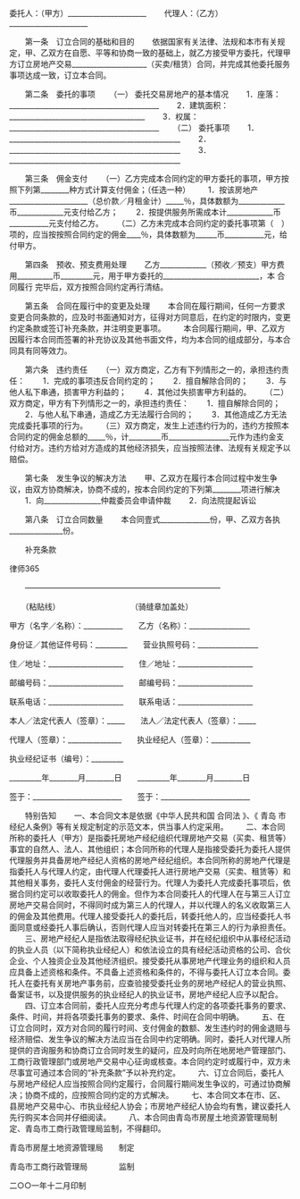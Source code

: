 
 


委托人：（甲方）______________________
　　代理人：（乙方）______________________


　　第一条　订立合同的基础和目的
　　依据国家有关法律、法规和本市有关规定，甲、乙双方在自愿、平等和协商一致的基础上，就乙方接受甲方委托，代理甲方订立房地产交易_____________________（买卖/租赁）合同，并完成其他委托服务事项达成一致，订立本合同。


　　第二条　委托的事项
　　（一） 委托交易房地产的基本情况
　　1．座落：__________________________________________
　　2．建筑面积：______________________________________
　　3．权属：__________________________________________
　　（二） 委托事项
　　1．________________________________________________
　　2．________________________________________________
　　3．________________________________________________


　　第三条　佣金支付
　　（一）乙方完成本合同约定的甲方委托的事项，甲方按照下列第________种方式计算支付佣金；（任选一种）
　　1．按该房地产______________________（总价款／月租金计）_____％，具体数额为_____________币_____________元支付给乙方；
　　2．按提供服务所需成本计_____________币___________元支付给乙方。
　　（二）乙方未完成本合同约定的委托事项第（　）项的，应当按按照合同约定的佣金____％，具体数额为______币___________元，给付甲方。


　　第四条　预收、预支费用处理
　　乙方_____________（预收／预支）甲方费用__________币_________元，用于甲方委托的___________________________，本
合同履行
完毕后，双方按照合同约定再行清结。


　　第五条　合同在履行中的变更及处理
　　本合同在履行期间，任何一方要求变更合同条款的，应及时书面通知对方，征得对方同意后，在约定的时限内，变更约定条款或签订补充条款，并注明变更事项。
　　本合同履行期间，甲、乙双方因履行本合同而签署的补充协议及其他书面文件，均为本合同的组成部分，与本合同具有同等效力。


　　第六条　违约责任
　　（一）双方商定，乙方有下列情形之一的，承担违约责任：
　　1．完成的事项违反合同约定的；
　　2．擅自解除合同的；
　　3．与他人私下串通，损害甲方利益的；
　　4．其他过失损害甲方利益的。
　　（二）双方商定，甲方有下列情形之一的，承担违约责任：
　　1．擅自解除合同的；
　　2．与他人私下串通，造成乙方无法履行合同的；
　　3．其他造成乙方无法完成委托事项的行为。
　　（三）双方商定，发生上述违约行为的，违约方按照本合同约定的佣金总额的_____％，计_________币_________________元作为违约金支付给对方。违约方给对方造成的其他经济损失，应当按照法律、法规有关规定予以赔偿。


　　第七条　发生争议的解决方法
　　甲、乙双方在履行本合同过程中发生争议，由双方协商解决，协商不成的，按本合同约定的下列第________项进行解决
　　1．向________________仲裁委员会申请仲裁
　　2．向法院提起诉讼


　　第八条　订立合同数量
　　本合同壹式______________份，甲、乙双方各执_______________份。


　　补充条款




 
律师365






　　―――――――――――――――――――――――――

　　（粘贴线）　　　　　　　　　　（骑缝章加盖处）




 



 甲方（名字／名称）：___________　　乙方（名称）：_________________
 
身份证／其他证件号码：_________　　营业执照号码：_________________
 
住／地址：_____________________　　住／地址：_____________________
 
邮编号码：_____________________　　邮编号码：_____________________
 
联系电话：_____________________　　联系电话：_____________________
 
本人／法定代表人（签章）：_____　　法人／法定代表人（签章）：_____
 
代理人（签章）：_______________　　执业经纪人（签章）：___________
 
执业经纪证书（编号）：_________　　                                
 
_________年________月________日　　_________年________月________日
 
签于：_________________________　　签于：_________________________
 


 
　　特别告知
　　一、本合同文本是依据《中华人民共和国
合同法
》、《
青岛
市经纪人条例》等有关规定制定的示范文本，供当事人约定采用。
　　二、本合同所称的委托人（甲方）是指委托房地产经纪组织代理房地产交易（买卖、租赁等）事宜的自然人、法人、其他组织；本合同所称的代理人是指接受委托为委托人提供代理服务并具备房地产经纪人资格的房地产经纪组织。本合同所称的房地产代理是指委托人与代理人约定，由代理人代理委托人进行房地产交易（买卖、租赁等）和其他相关事务，委托人支付佣金的经营行为。代理人为委托人完成委托事项后，依据合同约定可以收取委托人的佣金。但作为本合同委托人的代理人在与第三人订立房地产交易合同时，不得同时成为第三人的代理人，并以代理人的名义收取第三人的佣金及其他费用。代理人接受委托人的委托后，转委托他人的，应当经委托人书面同意或经委托人事后确认，否则代理人应当对转委托在第三人的行为承担责任。
　　三、房地产经纪人是指依法取得经纪执业证书，并在经纪组织中从事经纪活动的执业人员（以下简称执业经纪人）和依法设立的具有经纪活动资格的公司、合伙企业、个人独资企业及其他经济组织。接受委托从事房地产代理业务的组织和人员应具备上述资格和条件。不具备上述资格和条件的，不得与委托人订立本合同。委托人在委托有关房地产事务前，应查验接受委托业务的房地产经纪人的营业执照、备案证书，以及提供服务的执业经纪人的执业证书，房地产经纪人应予以配合。
　　四、订立本合同前，委托人应充分考虑与代理人约定的各项委托事务的要求、条件、时间，并将各项委托事务的要求、条件、时间在合同中明确。
　　五、在订立合同时，双方对合同的履行时间、支付佣金的数额、发生违约时的佣金退赔与经济赔偿、发生争议的解决方法应当在合同中约定明确。同时，委托人对代理人所提供的咨询服务和协商订立合同时发生的疑问，应及时向所在地房地产管理部门、工商行政管理部门或房地产交易中心征询或核查。本合同约定时或履行中，双方未尽事宜可通过本合同的“补充条款”予以补充约定。
　　六、订立合同后，委托人与房地产经纪人应当按照合同约定履行，合同履行期间发生争议的，可通过协商解决；协商不成的，应按照合同约定的方式解决。
　　七、本合同文本在市、区、县房地产交易中心、市执业经纪人协会；市房地产经纪人协会均有售，建议委托人先行购买本合同并仔细阅读。
　　八、本合同由青岛市房屋土地资源管理局制定、青岛市工商行政管理局监制，不得翻印。

 

  
青岛市房屋土地资源管理局　　制定
  
青岛市工商行政管理局　　　　监制
  
二○○一年十二月印制
  

 
  

 
  
 
   
 
   
 
    


    
 

    


    


    
 
 
   
 
  
 
 


